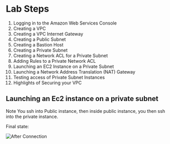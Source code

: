 # Lab Steps

1. Logging in to the Amazon Web Services Console
2. Creating a VPC
3. Creating a VPC Internet Gateway
4. Creating a Public Subnet
5. Creating a Bastion Host
6. Creating a Private Subnet
7. Creating a Network ACL for a Private Subnet
8. Adding Rules to a Private Network ACL
9. Launching an EC2 Instance on a Private Subnet
10. Launching a Network Address Translation (NAT) Gateway
11. Testing access of Private Subnet Instances
12. Highlights of Securing your VPC


## Launching an Ec2 instance on a private subnet

Note You ssh into Public instance, then inside public instance, you then ssh into the private instance.

Final state:

![After Connection](images/Lab8_Securing_your_VPC_using_Public_and_Private_Subnets/images/AWS_VPC.png)
